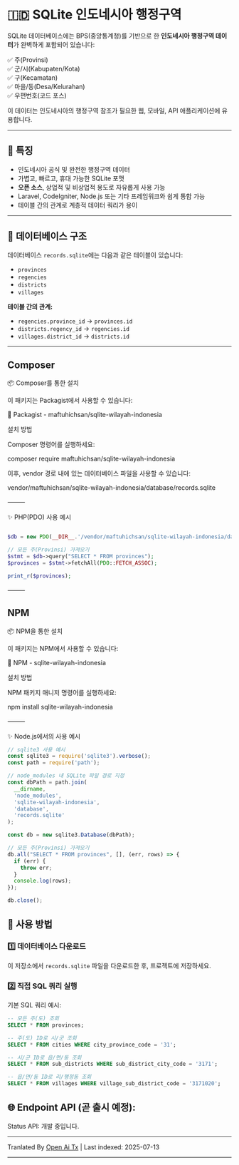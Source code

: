 # 🇮🇩 SQLite 인도네시아 행정구역

SQLite 데이터베이스에는 BPS(중앙통계청)를 기반으로 한 **인도네시아 행정구역 데이터**가 완벽하게 포함되어 있습니다:

✅ 주(Provinsi)  
✅ 군/시(Kabupaten/Kota)  
✅ 구(Kecamatan)  
✅ 마을/동(Desa/Kelurahan) <br>
✅ 우편번호(코드 포스)

이 데이터는 인도네시아의 행정구역 참조가 필요한 웹, 모바일, API 애플리케이션에 유용합니다.

---

## 🎯 특징

- 인도네시아 공식 및 완전한 행정구역 데이터
- 가볍고, 빠르고, 휴대 가능한 SQLite 포맷
- **오픈 소스**, 상업적 및 비상업적 용도로 자유롭게 사용 가능
- Laravel, CodeIgniter, Node.js 또는 기타 프레임워크와 쉽게 통합 가능
- 테이블 간의 관계로 계층적 데이터 쿼리가 용이

---
## 📂 데이터베이스 구조

데이터베이스 `records.sqlite`에는 다음과 같은 테이블이 있습니다:

- `provinces`
- `regencies`
- `districts`
- `villages`

**테이블 간의 관계:**

- `regencies.province_id` → `provinces.id`
- `districts.regency_id` → `regencies.id`
- `villages.district_id` → `districts.id`

---

## Composer

📦 Composer를 통한 설치

이 패키지는 Packagist에서 사용할 수 있습니다:

🔗 Packagist - maftuhichsan/sqlite-wilayah-indonesia

설치 방법

Composer 명령어를 실행하세요:

composer require maftuhichsan/sqlite-wilayah-indonesia

이후, vendor 경로 내에 있는 데이터베이스 파일을 사용할 수 있습니다:

vendor/maftuhichsan/sqlite-wilayah-indonesia/database/records.sqlite


⸻

✨ PHP(PDO) 사용 예시

```php

$db = new PDO(__DIR__.'/vendor/maftuhichsan/sqlite-wilayah-indonesia/database/records.sqlite');

// 모든 주(Provinsi) 가져오기
$stmt = $db->query("SELECT * FROM provinces");
$provinces = $stmt->fetchAll(PDO::FETCH_ASSOC);

print_r($provinces);

```
⸻

## NPM

📦 NPM을 통한 설치

이 패키지는 NPM에서 사용할 수 있습니다:

🔗 NPM - sqlite-wilayah-indonesia

설치 방법

NPM 패키지 매니저 명령어를 실행하세요:

npm install sqlite-wilayah-indonesia

⸻

✨ Node.js에서의 사용 예시

```javascript
// sqlite3 사용 예시
const sqlite3 = require('sqlite3').verbose();
const path = require('path');

// node_modules 내 SQLite 파일 경로 지정
const dbPath = path.join(
  __dirname,
  'node_modules',
  'sqlite-wilayah-indonesia',
  'database',
  'records.sqlite'
);

const db = new sqlite3.Database(dbPath);

// 모든 주(Provinsi) 가져오기
db.all("SELECT * FROM provinces", [], (err, rows) => {
  if (err) {
    throw err;
  }
  console.log(rows);
});

db.close();
```
## 🚀 사용 방법

### 1️⃣ 데이터베이스 다운로드

이 저장소에서 `records.sqlite` 파일을 다운로드한 후, 프로젝트에 저장하세요.

### 2️⃣ 직접 SQL 쿼리 실행

기본 SQL 쿼리 예시:

```sql
-- 모든 주(도) 조회
SELECT * FROM provinces;

-- 주(도) ID로 시/군 조회
SELECT * FROM cities WHERE city_province_code = '31';

-- 시/군 ID로 읍/면/동 조회
SELECT * FROM sub_districts WHERE sub_district_city_code = '3171';

-- 읍/면/동 ID로 리/행정동 조회
SELECT * FROM villages WHERE village_sub_district_code = '3171020';

```
## 🌐 Endpoint API (곧 출시 예정):

Status API: 개발 중입니다.

---

Tranlated By [Open Ai Tx](https://github.com/OpenAiTx/OpenAiTx) | Last indexed: 2025-07-13

---